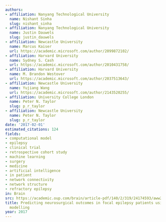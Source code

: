 ```yaml
---
authors:
- affiliation: Nanyang Technological University
  name: Nishant Sinha
  slug: nishant_sinha
- affiliation: Nanyang Technological University
  name: Justin Dauwels
  slug: justin_dauwels
- affiliation: Newcastle University
  name: Marcus Kaiser
  url: https://academic.microsoft.com/author/2099872102/
- affiliation: Harvard University
  name: Sydney S. Cash
  url: https://academic.microsoft.com/author/2010431758/
- affiliation: Harvard University
  name: M. Brandon Westover
  url: https://academic.microsoft.com/author/2037513643/
- affiliation: Newcastle University
  name: Yujiang Wang
  url: https://academic.microsoft.com/author/2143520255/
- affiliation: University College London
  name: Peter N. Taylor
  slug: p_r_taylor
- affiliation: Newcastle University
  name: Peter N. Taylor
  slug: p_r_taylor
date: '2017-02-01'
estimated_citations: 124
fields:
- computational model
- epilepsy
- clinical trial
- retrospective cohort study
- machine learning
- surgery
- medicine
- artificial intelligence
- in patient
- network connectivity
- network structure
- refractory epilepsy
in: Brain
src: https://academic.oup.com/brain/article-pdf/140/2/319/24174593/aww299.pdf
title: Predicting neurosurgical outcomes in focal epilepsy patients using computational
  modelling
year: 2017
---
```

